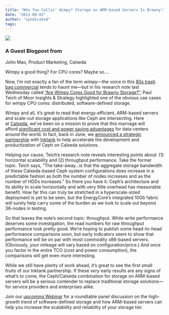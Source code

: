 ```yaml
---
title: "Who You Callin’ Wimpy? Storage on ARM-based Servers Is Brawny!"
date: "2013-09-03"
author: "syndicated"
tags: 
---
```


[![](images/Registered-Calxeda-Logo.png)](http://calxeda.com/)

### A Guest Blogpost from  
John Mao, Product Marketing, Calxeda

Wimpy a good thing? For CPU cores? Maybe so….

Now, I’m not exactly a fan of the term _wimpy_—the voice in this [80s trash bag commercial](http://www.youtube.com/watch?v=wEuuECHZaeU) tends to haunt me—but in his research note last Wednesday called [“Are Wimpy Cores Good for Brawny Storage?”](http://www.moorinsightsstrategy.com/research-note-are-wimpy-cores-good-for-brawny-storage/), Paul Teich of Moor Insights & Strategy highlighted one of the obvious use cases for _wimpy_ CPU cores: distributed, software-defined storage.

Wimpy and all, it’s great to read that energy-efficient, ARM-based servers and scale-out storage applications like Ceph are intersecting. Here at [Calxeda](http://www.calxeda.com/), we’ve been on a mission to prove that this marriage will afford [significant cost and power saving advantages](http://armservers.com/2013/06/11/inktank-and-calxeda-partner-to-transform-ceph-storage-solutions/) for data centers around the world. In fact, back in June, we [announced a strategic partnership](http://www.calxeda.com/calxeda-and-inktank-team-to-deliver-transformative-ceph-based-storage-platform/) with [Inktank](http://www.inktank.com/) to help accelerate the development and productization of Ceph on Calxeda solutions.

Helping our cause, Teich’s research note reveals interesting points about: (1) horizontal scalability and (2) throughput performance. Take the former topic. Teich says, “The take-away…is that the aggregate storage bandwidth of these Calxeda-based Ceph system configurations does increase in a predictable fashion as both the number of nodes increases and as the number of HDDs increases.” So there you have it: Ceph’s architecture and its ability to scale horizontally and with very little overhead has measurable benefit. How far this can truly be stretched in a hyperscale-sized deployment is yet to be seen, but the EnergyCore’s integrated 10Gb fabric will surely help carry some of the burden as we look to scale out beyond 36-nodes in testing.

So that leaves the note’s second topic: throughput. While write performance deserves some investigation, the read numbers for raw throughput performance look pretty good. We’re hoping to publish some head-to-head performance comparisons soon, but early indicators seem to show that performance will be on par with most commodity x86-based servers. (Obviously, your mileage will vary based on configuration/price.) And once you factor in the entire TCO (cost and power consumption), the comparisons will get even more interesting.

While we still have plenty of work ahead, it’s great to see the first small fruits of our Inktank partnership. If these _very_ early results are any signs of what’s to come, the Ceph/Calxeda combination for storage on ARM-based servers will be a serious contender to replace traditional storage solutions—for service providers and enterprises alike.

Join our [upcoming Webinar](https://www.brighttalk.com/webcast/8847/78221) for a roundtable panel discussion on the high-growth trend of software-defined storage and how ARM-based servers can help you increase the scalability and reliability of your storage tier.

